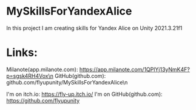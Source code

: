 # MySkillsForYandexAlice
In this project I am creating skills for Yandex Alice on Unity 2021.3.21f1


# Links:
Milanote(app.milanote.com): https://app.milanote.com/1QPlYj13yNmK4F?p=sgsk4RH4Vox\n
GitHub(github.com): github.com/flyupunity/MySkillsForYandexAlice\n

I'm on itch.io: https://fly-up.itch.io/
I'm on GitHub(github.com): https://github.com/flyupunity
